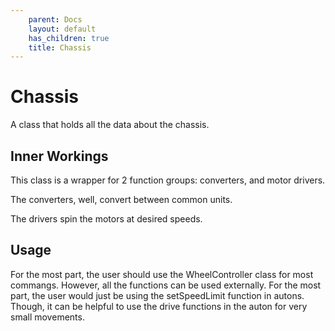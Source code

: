 ```yaml
---
    parent: Docs
    layout: default
    has_children: true
    title: Chassis
---
```

# Chassis
A class that holds all the data about the chassis. 

## Inner Workings
This class is a wrapper for 2 function groups: converters, and motor drivers. 

The converters, well, convert between common units.

The drivers spin the motors at desired speeds. 

## Usage
For the most part, the user should use the WheelController class for most commangs. However, all the functions can be used externally. For the most part, the user would just be using the setSpeedLimit function in autons. Though, it can be helpful to use the drive functions in the auton for very small movements. 